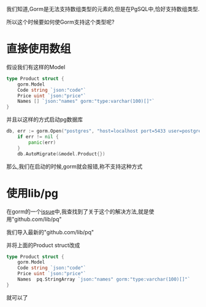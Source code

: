 我们知道,Gorm是无法支持数组类型的元素的,但是在PgSQL中,恰好支持数组类型.

所以这个时候要如何使Gorm支持这个类型呢?

# 直接使用数组

假设我们有这样的Model

```go
type Product struct {
	gorm.Model
	Code string `json:"code"`
	Price uint `json:"price"`
	Names [] `json:"names" gorm:"type:varchar(100)[]"`
}
```

并且以这样的方式启动pg数据库

```go
db, err := gorm.Open("postgres", "host=localhost port=5433 user=postgres dbname=gorm sslmode=disable password=**")
	if err != nil {
		panic(err)
	}
	db.AutoMigrate(&model.Product{})
```

那么,我们在启动的时候,gorm就会报错,称不支持这种方式

# 使用lib/pg

在gorm的一个[issue](https://github.com/jinzhu/gorm/issues/1588)中,我查找到了关于这个的解决方法,就是使用"github.com/lib/pq"

我们导入最新的"github.com/lib/pq"

并将上面的Product struct改成

```go
type Product struct {
	gorm.Model
	Code string `json:"code"`
	Price uint `json:"price"`
	Names  pq.StringArray `json:"names" gorm:"type:varchar(100)[]"`
}
```

就可以了